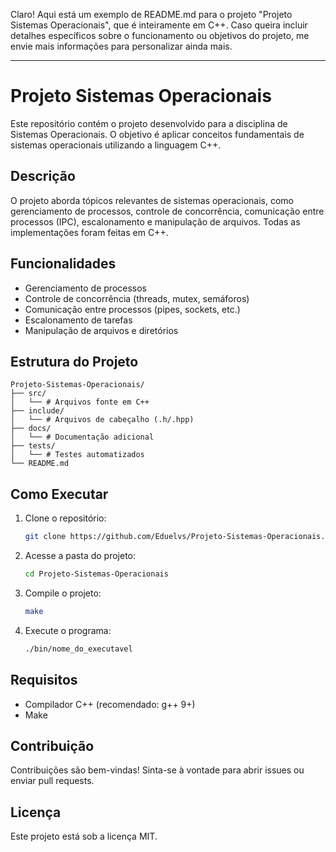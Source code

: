 Claro! Aqui está um exemplo de README.md para o projeto "Projeto Sistemas Operacionais", que é inteiramente em C++. Caso queira incluir detalhes específicos sobre o funcionamento ou objetivos do projeto, me envie mais informações para personalizar ainda mais.

---

# Projeto Sistemas Operacionais

Este repositório contém o projeto desenvolvido para a disciplina de Sistemas Operacionais. O objetivo é aplicar conceitos fundamentais de sistemas operacionais utilizando a linguagem C++.

## Descrição

O projeto aborda tópicos relevantes de sistemas operacionais, como gerenciamento de processos, controle de concorrência, comunicação entre processos (IPC), escalonamento e manipulação de arquivos. Todas as implementações foram feitas em C++.

## Funcionalidades

- Gerenciamento de processos
- Controle de concorrência (threads, mutex, semáforos)
- Comunicação entre processos (pipes, sockets, etc.)
- Escalonamento de tarefas
- Manipulação de arquivos e diretórios

## Estrutura do Projeto

```
Projeto-Sistemas-Operacionais/
├── src/
│   └── # Arquivos fonte em C++
├── include/
│   └── # Arquivos de cabeçalho (.h/.hpp)
├── docs/
│   └── # Documentação adicional
├── tests/
│   └── # Testes automatizados
└── README.md
```

## Como Executar

1. Clone o repositório:
   ```bash
   git clone https://github.com/Eduelvs/Projeto-Sistemas-Operacionais.git
   ```
2. Acesse a pasta do projeto:
   ```bash
   cd Projeto-Sistemas-Operacionais
   ```
3. Compile o projeto:
   ```bash
   make
   ```
4. Execute o programa:
   ```bash
   ./bin/nome_do_executavel
   ```

## Requisitos

- Compilador C++ (recomendado: g++ 9+)
- Make

## Contribuição

Contribuições são bem-vindas! Sinta-se à vontade para abrir issues ou enviar pull requests.

## Licença

Este projeto está sob a licença MIT.
